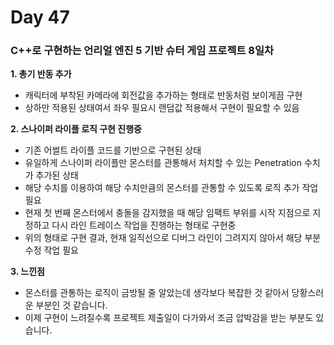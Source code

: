 # Day 47

### C++로 구현하는 언리얼 엔진 5 기반 슈터 게임 프로젝트 8일차

**1. 총기 반동 추가**

- 캐릭터에 부착된 카메라에 회전값을 추가하는 형태로 반동처럼 보이게끔 구현
- 상하만 적용된 상태여서 좌우 필요시 랜덤값 적용해서 구현이 필요할 수 있음

**2. 스나이퍼 라이플 로직 구현 진행중**

- 기존 어썰트 라이플 코드를 기반으로 구현된 상태
- 유일하게 스나이퍼 라이플만 몬스터를 관통해서 처치할 수 있는 Penetration 수치가 추가된 상태
- 해당 수치를 이용하여 해당 수치만큼의 몬스터를 관통할 수 있도록 로직 추가 작업 필요
- 현재 첫 번째 몬스터에서 충돌을 감지했을 때 해당 임팩트 부위를 시작 지점으로 지정하고 다시 라인 트레이스 작업을 진행하는 형태로 구현중
- 위의 형태로 구현 결과, 현재 일직선으로 디버그 라인이 그려지지 않아서 해당 부분 수정 작업 필요

**3. 느낀점**

- 몬스터를 관통하는 로직이 금방될 줄 알았는데 생각보다 복잡한 것 같아서 당황스러운 부분인 것 같습니다.
- 이제 구현이 느려질수록 프로젝트 제출일이 다가와서 조금 압박감을 받는 부분도 있습니다.
